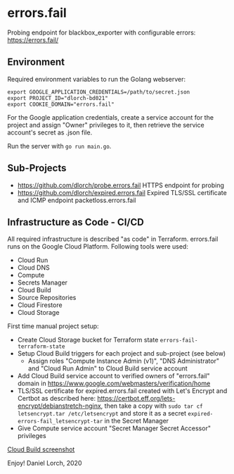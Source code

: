 errors.fail
===========

Probing endpoint for blackbox_exporter with configurable errors: https://errors.fail/

Environment
-----------

Required environment variables to run the Golang webserver:

```
export GOOGLE_APPLICATION_CREDENTIALS=/path/to/secret.json
export PROJECT_ID="dlorch-bd021"
export COOKIE_DOMAIN="errors.fail"
```

For the Google application credentials, create a service account for the project and
assign "Owner" privileges to it, then retrieve the service account's secret as .json
file.

Run the server with ```go run main.go```.

Sub-Projects
------------

* https://github.com/dlorch/probe.errors.fail HTTPS endpoint for probing
* https://github.com/dlorch/expired.errors.fail Expired TLS/SSL certificate and ICMP endpoint packetloss.errors.fail

Infrastructure as Code - CI/CD
------------------------------

All required infrastructure is described "as code" in Terraform. errors.fail runs on
the Google Cloud Platform. Following tools were used:
* Cloud Run
* Cloud DNS
* Compute
* Secrets Manager
* Cloud Build
* Source Repositories
* Cloud Firestore
* Cloud Storage

First time manual project setup:
* Create Cloud Storage bucket for Terraform state ```errors-fail-terraform-state```
* Setup Cloud Build triggers for each project and sub-project (see below)
  * Assign roles "Compute Instance Admin (v1)", "DNS Administrator" and "Cloud Run Admin" to Cloud Build service account
* Add Cloud Build service account to verified owners of "errors.fail" domain in https://www.google.com/webmasters/verification/home
* TLS/SSL certificate for expired.errors.fail created with Let's Encrypt and Certbot as described here: https://certbot.eff.org/lets-encrypt/debianstretch-nginx, then take a copy with ```sudo tar cf letsencrypt.tar /etc/letsencrypt``` and store it as a secret ```expired-errors-fail_letsencrypt-tar``` in the Secret Manager
* Give Compute service account "Secret Manager Secret Accessor" privileges

[Cloud Build screenshot](https://gitlab.com/dlorch/errors-fail/blob/master/assets/cloud-build.png?raw=true)

Enjoy! Daniel Lorch, 2020
